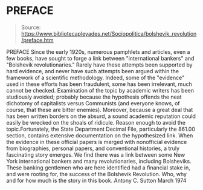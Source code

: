 # PREFACE

> Source: https://www.bibliotecapleyades.net/Sociopolitica/bolshevik_revolution/preface.htm

PREFACE
Since the early 1920s, numerous pamphlets and articles, even a few books, have sought to forge a link between "international bankers" and "Bolshevik revolutionaries." Rarely have these attempts been supported by hard evidence, and never have such attempts been argued within the framework of a scientific methodology. Indeed, some of the "evidence" used in these efforts has been fraudulent, some has been irrelevant, much cannot be checked. Examination of the topic by academic writers has been studiously avoided; probably because the hypothesis offends the neat dichotomy of capitalists versus Communists (and everyone knows, of course, that these are bitter enemies). Moreover, because a great deal that has been written borders on the absurd, a sound academic reputation could easily be wrecked on the shoals of ridicule. Reason enough to avoid the topic.Fortunately, the State Department Decimal File, particularly the 861.00 section, contains extensive documentation on the hypothesized link. When the evidence in these official papers is merged with nonofficial evidence from biographies, personal papers, and conventional histories, a truly fascinating story emerges.
We find there was a link between some New York international bankers and many revolutionaries, including Bolsheviks. These banking gentlemen who are here identified had a financial stake in, and were rooting for, the success of the Bolshevik Revolution.
Who, why and for how much is the story in this book.
Antony C. Sutton
March 1974
